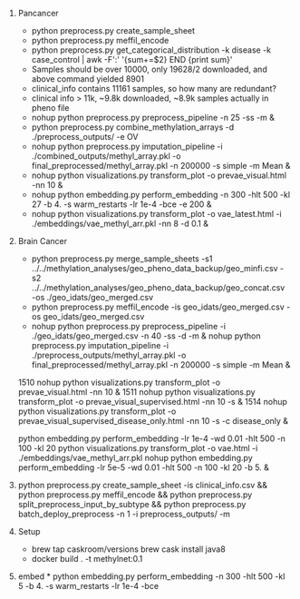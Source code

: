 1. Pancancer  
    * python preprocess.py create_sample_sheet  
    * python preprocess.py meffil_encode
    * python preprocess.py get_categorical_distribution -k disease -k case_control | awk -F':' '{sum+=$2} END {print sum}'
    * Samples should be over 10000, only 19628/2 downloaded, and above command yielded 8901
    * clinical_info contains 11161 samples, so how many are redundant?
    * clinical info > 11k, ~9.8k downloaded, ~8.9k samples actually in pheno file
    * nohup python preprocess.py preprocess_pipeline -n 25 -ss -m &
    * python preprocess.py combine_methylation_arrays -d ./preprocess_outputs/ -e OV
    * nohup python preprocess.py imputation_pipeline -i ./combined_outputs/methyl_array.pkl -o final_preprocessed/methyl_array.pkl -n 200000 -s simple -m Mean &
    * nohup python visualizations.py transform_plot  -o prevae_visual.html -nn 10 &
    * nohup python embedding.py perform_embedding -n 300 -hlt 500 -kl 27 -b 4. -s warm_restarts -lr 1e-4 -bce -e 200 &
    * nohup python visualizations.py transform_plot -o vae_latest.html -i ./embeddings/vae_methyl_arr.pkl -nn 8 -d 0.1  &
2. Brain Cancer
    * python preprocess.py merge_sample_sheets -s1 ../../methylation_analyses/geo_pheno_data_backup/geo_minfi.csv -s2 ../../methylation_analyses/geo_pheno_data_backup/geo_concat.csv -os ./geo_idats/geo_merged.csv  
    * python preprocess.py meffil_encode -is geo_idats/geo_merged.csv -os geo_idats/geo_merged.csv
    * nohup python preprocess.py preprocess_pipeline -i ./geo_idats/geo_merged.csv -n 40 -ss -d -m &
    nohup python preprocess.py imputation_pipeline -i ./preprocess_outputs/methyl_array.pkl -o final_preprocessed/methyl_array.pkl -n 200000 -s simple -m Mean &

    1510  nohup python visualizations.py transform_plot  -o prevae_visual.html -nn 10 &
    1511  nohup python visualizations.py transform_plot  -o prevae_visual_supervised.html -nn 10 -s &
    1514  nohup python visualizations.py transform_plot  -o prevae_visual_supervised_disease_only.html -nn 10 -s -c disease_only &

    python embedding.py perform_embedding -lr 1e-4 -wd 0.01 -hlt 500 -n 100 -kl 20
    python visualizations.py transform_plot -o vae.html -i ./embeddings/vae_methyl_arr.pkl
    nohup python embedding.py perform_embedding -lr 5e-5 -wd 0.01 -hlt 500 -n 100 -kl 20 -b 5. &
3. python preprocess.py create_sample_sheet -is clinical_info.csv  && python preprocess.py meffil_encode && python preprocess.py split_preprocess_input_by_subtype && python preprocess.py  batch_deploy_preprocess -n 1 -i preprocess_outputs/ -m
3. Setup
    * brew tap caskroom/versions
brew cask install java8
    * docker build . -t methylnet:0.1
4. embed
        * python embedding.py perform_embedding -n 300 -hlt 500 -kl 5 -b 4. -s warm_restarts -lr 1e-4 -bce
